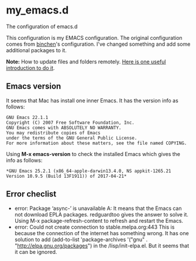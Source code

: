 # my_emacs.d
The configuration of emacs.d

This configuration is my EMACS configuration. The original configuration comes 
from [binchen](https://github.com/redguardtoo/emacs.d)'s configuration. I've 
changed something and add some additional packages to it.

**Note:** How to update files and folders remotely. [Here is one useful introduction to do it](https://stackoverflow.com/questions/8775850/how-do-i-add-files-and-folders-into-github-repos). 

## Emacs version

It seems that Mac has install one inner Emacs. It has the version info as follows:
```
GNU Emacs 22.1.1
Copyright (C) 2007 Free Software Foundation, Inc.
GNU Emacs comes with ABSOLUTELY NO WARRANTY.
You may redistribute copies of Emacs
under the terms of the GNU General Public License.
For more information about these matters, see the file named COPYING.
```

Using **M-x emacs-version** to check the installed Emacs which gives the info as follows:
```
*GNU Emacs 25.2.1 (x86_64-apple-darwin13.4.0, NS appkit-1265.21 Version 10.9.5 (Build 13F1911)) of 2017-04-21*
```
## Error checlist
* error: Package ‘async-’ is unavailable A: It means that the Emacs can not download EPLA packages. redguardtoo gives the answer to solve it. Using M-x package-refresh-content to refresh and restart the Emacs.
* error: Could not create connection to stable.melpa.org:443 This is because the connection of the internet has something wrong. It has one solution to add (add-to-list 'package-archives '("gnu" . "http://elpa.gnu.org/packages") in the /lisp/init-elpa.el. But it seems that it can be ignored.

